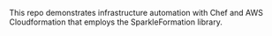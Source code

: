 This repo demonstrates infrastructure automation with Chef and AWS Cloudformation that employs the SparkleFormation library.
